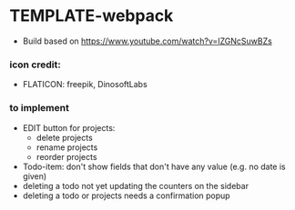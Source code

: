 # TEMPLATE-webpack

- Build based on https://www.youtube.com/watch?v=IZGNcSuwBZs

### icon credit:

- FLATICON: freepik, DinosoftLabs

### to implement

- EDIT button for projects:
  - delete projects
  - rename projects
  - reorder projects
- Todo-item: don't show fields that don't have any value (e.g. no date is given)
- deleting a todo not yet updating the counters on the sidebar
- deleting a todo or projects needs a confirmation popup
